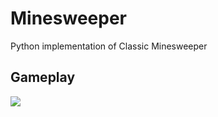 # Minesweeper
Python implementation of Classic Minesweeper

## Gameplay
![](https://i.imgur.com/sbzLCYa.gif)

